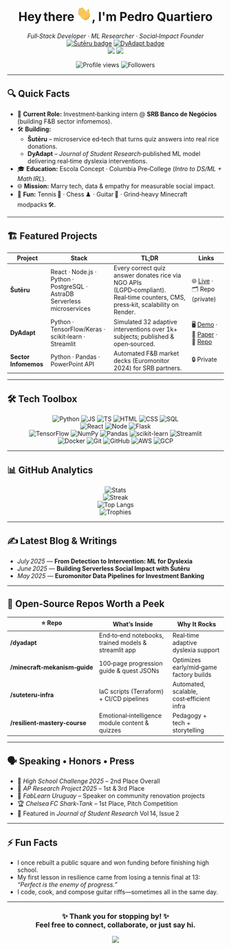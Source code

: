 <!--
 ██████╗ ███████╗██████╗ ██████╗  █████╗  ██████╗██████╗ ██╗      ██████╗ 
██╔════╝ ██╔════╝██╔══██╗██╔══██╗██╔══██╗██╔════╝██╔══██╗██║     ██╔═══██╗
██║  ███╗█████╗  ██████╔╝██████╔╝███████║██║     ██████╔╝██║     ██║   ██║
██║   ██║██╔══╝  ██╔══██╗██╔══██╗██╔══██║██║     ██╔══██╗██║     ██║   ██║
╚██████╔╝███████╗██████╔╝██║  ██║██║  ██║╚██████╗██║  ██║███████╗╚██████╔╝
 ╚═════╝ ╚══════╝╚═════╝ ╚═╝  ╚═╝╚═╝  ╚═╝ ╚═════╝╚═╝  ╚═╝╚══════╝ ╚═════╝ 
                     “Code is a tool to turn ideas into impact.”
-->

<h1 align="center">
  Hey there <img src="https://raw.githubusercontent.com/ABSphreak/ABSphreak/master/gifs/Hi.gif" height="35" />, I'm <strong>Pedro Quartiero</strong>
</h1>

<p align="center">
  <em>Full‑Stack Developer · ML Researcher · Social‑Impact Founder</em><br>
  <a href="https://suteru.org"><img src="https://img.shields.io/badge/%E2%9C%8F%EF%B8%8F%20Šutēru‑Founder‑brightgreen" alt="Šutēru badge"/></a>
  <a href="https://dyadapt-demo.streamlit.app"><img src="https://img.shields.io/badge/%F0%9F%A6%8A%20DyAdapt‑ML%20Engineer‑blueviolet" alt="DyAdapt badge"/></a>
  <br>
  <a href="mailto:quartiero08@gmail.com"><img src="https://img.shields.io/badge/Email‑D14836?style=for-the-badge&logo=gmail&logoColor=white" /></a>
  <a href="https://www.linkedin.com/in/pedro-quartiero-b9a715320/"><img src="https://img.shields.io/badge/Linked‑%20in‑0A66C2?style=for-the-badge&logo=linkedin&logoColor=white" /></a>
</p>

<p align="center">
  <img src="https://komarev.com/ghpvc/?username=pedroquartiero&style=flat-square&color=blue" alt="Profile views">
  <img src="https://img.shields.io/github/followers/pedroquartiero?label=Followers&style=flat-square" alt="Followers">
</p>

---

## 🔍 Quick Facts
- 🏢 **Current Role:** Investment‑banking intern @ **SRB Banco de Negócios** (building F&B sector infomemos).  
- 🛠️ **Building:**  
  - **Šutēru** – microservice ed‑tech that turns quiz answers into real rice donations.  
  - **DyAdapt** – *Journal of Student Research*‑published ML model delivering real‑time dyslexia interventions.  
- 🎓 **Education:** Escola Concept · Columbia Pre‑College (*Intro to DS/ML + Math IRL*).  
- 🌐 **Mission:** Marry tech, data & empathy for measurable social impact.  
- 🧩 **Fun:** Tennis 🎾 · Chess ♟️ · Guitar 🎸 · Grind‑heavy Minecraft modpacks 🛠️.

---

## 🏗️ Featured Projects
| Project | Stack | TL;DR | Links |
| ------- | ----- | ----- | ----- |
| **Šutēru** | React · Node.js · Python · PostgreSQL · AstraDB <br>Serverless microservices | Every correct quiz answer donates rice via NGO APIs (LGPD‑compliant). Real‑time counters, CMS, press‑kit, scalability on Render. | 🌐 [Live](https://suteteru.org) · 🗂️ Repo (private)&nbsp;|
| **DyAdapt** | Python · TensorFlow/Keras · scikit‑learn · Streamlit | Simulated 32 adaptive interventions over 1k+ subjects; published & open‑sourced. | 🖥️ [Demo](https://dyadapt-demo.streamlit.app) · 📄 [Paper](https://doi.org/10.13140/RG.<—id—>) · 📂 [Repo](https://github.com/pedroquartiero/dyadapt) |
| **Sector Infomemos** | Python · Pandas · PowerPoint API | Automated F&B market decks (Euromonitor 2024) for SRB partners. | 🔒 Private |

---

## 🛠️ Tech Toolbox
<p align="center">
  <!-- Languages -->
  <img src="https://cdn.jsdelivr.net/gh/devicons/devicon/icons/python/python-original.svg" height="40" alt="Python"/>
  <img src="https://cdn.jsdelivr.net/gh/devicons/devicon/icons/javascript/javascript-original.svg" height="40" alt="JS"/>
  <img src="https://cdn.jsdelivr.net/gh/devicons/devicon/icons/typescript/typescript-original.svg" height="40" alt="TS"/>
  <img src="https://cdn.jsdelivr.net/gh/devicons/devicon/icons/html5/html5-original.svg" height="40" alt="HTML"/>
  <img src="https://cdn.jsdelivr.net/gh/devicons/devicon/icons/css3/css3-original.svg" height="40" alt="CSS"/>
  <img src="https://cdn.jsdelivr.net/gh/devicons/devicon/icons/sqlite/sqlite-original.svg" height="40" alt="SQL"/>
  <br>
  <!-- Front/Back -->
  <img src="https://cdn.jsdelivr.net/gh/devicons/devicon/icons/react/react-original.svg" height="40" alt="React"/>
  <img src="https://cdn.jsdelivr.net/gh/devicons/devicon/icons/nodejs/nodejs-original.svg" height="40" alt="Node"/>
  <img src="https://cdn.jsdelivr.net/gh/devicons/devicon/icons/flask/flask-original.svg" height="40" alt="Flask"/>
  <br>
  <!-- ML & Data -->
  <img src="https://cdn.jsdelivr.net/gh/devicons/devicon/icons/tensorflow/tensorflow-original.svg" height="40" alt="TensorFlow"/>
  <img src="https://cdn.jsdelivr.net/gh/devicons/devicon/icons/numpy/numpy-original.svg" height="40" alt="NumPy"/>
  <img src="https://cdn.jsdelivr.net/gh/devicons/devicon/icons/pandas/pandas-original.svg" height="40" alt="Pandas"/>
  <img src="https://cdn.jsdelivr.net/gh/devicons/devicon/icons/scikitlearn/scikitlearn-original.svg" height="40" alt="scikit-learn"/>
  <img src="https://cdn.jsdelivr.net/gh/devicons/devicon/icons/streamlit/streamlit-original.svg" height="40" alt="Streamlit"/>
  <br>
  <!-- Dev & Cloud -->
  <img src="https://cdn.jsdelivr.net/gh/devicons/devicon/icons/docker/docker-original.svg" height="40" alt="Docker"/>
  <img src="https://cdn.jsdelivr.net/gh/devicons/devicon/icons/git/git-original.svg" height="40" alt="Git"/>
  <img src="https://cdn.jsdelivr.net/gh/devicons/devicon/icons/github/github-original.svg" height="40" alt="GitHub"/>
  <img src="https://cdn.jsdelivr.net/gh/devicons/devicon/icons/amazonwebservices/amazonwebservices-original.svg" height="40" alt="AWS"/>
  <img src="https://cdn.jsdelivr.net/gh/devicons/devicon/icons/googlecloud/googlecloud-original.svg" height="40" alt="GCP"/>
</p>

---

## 📊 GitHub Analytics

<p align="center">
  <img src="https://github-readme-stats.vercel.app/api?username=pedroquartiero&show_icons=true&theme=tokyonight&hide_border=true" alt="Stats">
  <br>
  <img src="https://github-readme-streak-stats.herokuapp.com/?user=pedroquartiero&theme=tokyonight&hide_border=true" alt="Streak">
  <br>
  <img src="https://github-readme-stats.vercel.app/api/top-langs/?username=pedroquartiero&layout=compact&theme=tokyonight&hide_border=true" alt="Top Langs">
  <br>
  <img src="https://github-profile-trophy.vercel.app/?username=pedroquartiero&theme=gruvbox&no-frame=true&column=8&margin-w=5" alt="Trophies">
</p>

---

## ✍️ Latest Blog & Writings
<!-- GitHub Action will update this list automatically -->
<!-- BLOG-POST-LIST:START -->
- *July 2025* — **From Detection to Intervention: ML for Dyslexia**  
- *June 2025* — **Building Serverless Social Impact with Šutēru**  
- *May 2025* — **Euromonitor Data Pipelines for Investment Banking**  
<!-- BLOG-POST-LIST:END -->

---

## 📂 Open‑Source Repos Worth a Peek

| ⭐ Repo | What’s Inside | Why It Rocks |
| ------ | ------------- | ------------ |
| **/dyadapt** | End‑to‑end notebooks, trained models & streamlit app | Real‑time adaptive dyslexia support |
| **/minecraft‑mekanism‑guide** | 100‑page progression guide & quest JSONs | Optimizes early/mid‑game factory builds |
| **/suteteru‑infra** | IaC scripts (Terraform) + CI/CD pipelines | Automated, scalable, cost‑efficient infra |
| **/resilient‑mastery‑course** | Emotional‑intelligence module content & quizzes | Pedagogy + tech + storytelling |

---

## 🗣️ Speaking • Honors • Press
- 🥈 *High School Challenge 2025* – 2nd Place Overall  
- 🥇 *AP Research Project 2025* – 1st & 3rd Place  
- 🎤 *FabLearn Uruguay* – Speaker on community renovation projects  
- 🏆 *Chelsea FC Shark‑Tank* – 1st Place, Pitch Competition  
- 📄 Featured in *Journal of Student Research* Vol 14, Issue 2  

---

## ⚡ Fun Facts
- I once rebuilt a public square and won funding before finishing high school.  
- My first lesson in resilience came from losing a tennis final at 13: *“Perfect is the enemy of progress.”*  
- I code, cook, and compose guitar riffs—sometimes all in the same day.

---

<h3 align="center">✨ Thank you for stopping by! ✨<br>Feel free to connect, collaborate, or just say hi.</h3>

<p align="center">
  <img src="https://raw.githubusercontent.com/brennanbrown/brennanbrown/master/assets/arrow_down.gif" height="35">
</p>
